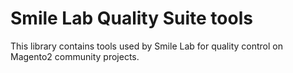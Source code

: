 # Smile Lab Quality Suite tools

This library contains tools used by Smile Lab for quality control on Magento2 community projects.
